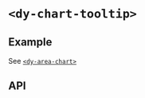 # `<dy-chart-tooltip>`

## Example

See [`<dy-area-chart>`](./area-chart.md)

## API

<gbp-api src="/src/elements/chart-tooltip.ts"></gbp-api>
